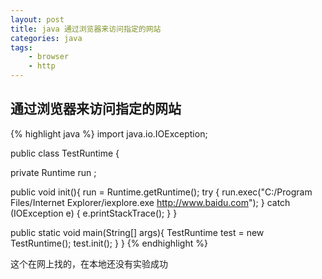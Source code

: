 ```yaml
---
layout: post
title: java 通过浏览器来访问指定的网站
categories: java
tags: 
	- browser
	- http
---
```


## 通过浏览器来访问指定的网站

{% highlight java %}
import java.io.IOException;

public class TestRuntime {

 private Runtime run ;
 
 public void init(){
  run = Runtime.getRuntime();
  try {
   run.exec("C:/Program Files/Internet Explorer/iexplore.exe http://www.baidu.com");
  } catch (IOException e) {
   e.printStackTrace();
  }
 }
 
 public static void main(String[] args){
  TestRuntime test = new TestRuntime();
  test.init();
 }
}
{% endhighlight %}

这个在网上找的，在本地还没有实验成功

